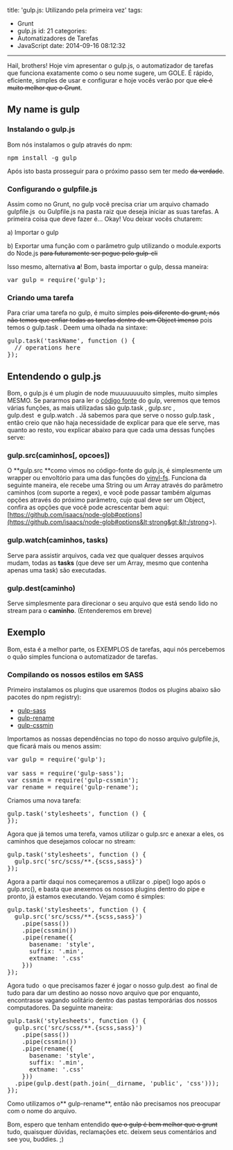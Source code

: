 title: 'gulp.js: Utilizando pela primeira vez'
tags:
  - Grunt
  - gulp.js
id: 21
categories:
  - Automatizadores de Tarefas
  - JavaScript
date: 2014-09-16 08:12:32
---

Hail, brothers! Hoje vim apresentar o gulp.js, o automatizador de tarefas que funciona exatamente como o seu nome sugere, um GOLE. É rápido, eficiente, simples de usar e configurar e hoje vocês verão por que <del>ele é muito melhor que o Grunt</del>.

<!--more-->
## My name is gulp

### Instalando o gulp.js

Bom nós instalamos o gulp através do npm:

<pre class="lang:sh decode:true">npm install -g gulp</pre>

Após isto basta prosseguir para o próximo passo sem ter medo <del>da verdade</del>.

### Configurando o gulpfile.js

Assim como no Grunt, no gulp você precisa criar um arquivo chamado <span class="lang:default decode:true  crayon-inline ">gulpfile.js</span>  ou <span class="lang:default decode:true  crayon-inline ">Gulpfile.js</span> na pasta raiz que deseja iniciar as suas tarefas. A primeira coisa que deve fazer é... Okay! Vou deixar vocês chutarem:

a) Importar o gulp

b) Exportar uma função com o parâmetro gulp utilizando o module.exports do Node.js <del>para futuramente ser pegue pelo gulp-cli</del>

Isso mesmo, alternativa **a**! Bom, basta importar o gulp, dessa maneira:

<pre class="lang:default decode:true ">var gulp = require('gulp');</pre>

### Criando uma tarefa

Para criar uma tarefa no gulp, é muito simples <del>pois diferente do grunt, nós não temos que enfiar todas as tarefas dentro de um Object imenso</del> pois temos o <span class="lang:default decode:true  crayon-inline">gulp.task</span> . Deem uma olhada na sintaxe:

<pre class="lang:default decode:true">gulp.task('taskName', function () {
  // operations here
});</pre>

## Entendendo o gulp.js

Bom, o gulp.js é um plugin de node muuuuuuuuito simples, muito simples MESMO. Se pararmos para ler o [código fonte](https://github.com/gulpjs/gulp/blob/master/index.js) do gulp, veremos que temos várias funções, as mais utilizadas são <span class="lang:default decode:true  crayon-inline ">gulp.task</span> , <span class="lang:default decode:true  crayon-inline ">gulp.src</span> , <span class="lang:default decode:true  crayon-inline ">gulp.dest</span>  e <span class="lang:default decode:true  crayon-inline ">gulp.watch</span> . Já sabemos para que serve o nosso <span class="lang:default decode:true  crayon-inline ">gulp.task</span> , então creio que não haja necessidade de explicar para que ele serve, mas quanto ao resto, vou explicar abaixo para que cada uma dessas funções serve:

### gulp.src(caminhos[, opcoes])

O **gulp.src **como vimos no código-fonte do gulp.js, é simplesmente um wrapper ou envoltório para uma das funções do [vinyl-fs](https://github.com/wearefractal/vinyl-fs). Funciona da seguinte maneira, ele recebe uma String ou um Array através do parâmetro caminhos (com suporte a regex), e você pode passar também algumas opções através do próximo parâmetro, cujo qual deve ser um Object, confira as opções que você pode acrescentar bem aqui: [https://github.com/isaacs/node-glob#options](https://github.com/isaacs/node-glob#options&lt;strong&gt;&lt;/strong&gt;).

### gulp.watch(caminhos, tasks)

Serve para assistir arquivos, cada vez que qualquer desses arquivos mudam, todas as **tasks** (que deve ser um Array, mesmo que contenha apenas uma task) são executadas.

### gulp.dest(caminho)

Serve simplesmente para direcionar o seu arquivo que está sendo lido no stream para o **caminho**. (Entenderemos em breve)

## Exemplo

Bom, esta é a melhor parte, os EXEMPLOS de tarefas, aqui nós percebemos o quão simples funciona o automatizador de tarefas.

### Compilando os nossos estilos em SASS

Primeiro instalamos os plugins que usaremos (todos os plugins abaixo são pacotes do npm registry):

*   [gulp-sass](https://github.com/dlmanning/gulp-sass)
*   [gulp-rename](https://github.com/hparra/gulp-rename)
*   [gulp-cssmin](https://github.com/chilijung/gulp-cssmin/)

Importamos as nossas dependências no topo do nosso arquivo gulpfile.js, que ficará mais ou menos assim:

<pre class="lang:js decode:true ">var gulp = require('gulp');

var sass = require('gulp-sass');
var cssmin = require('gulp-cssmin');
var rename = require('gulp-rename');</pre>

Criamos uma nova tarefa:

<pre class="lang:default decode:true">gulp.task('stylesheets', function () {
});</pre>

Agora que já temos uma terefa, vamos utilizar o gulp.src e anexar a eles, os caminhos que desejamos colocar no stream:

<pre class="lang:default decode:true">gulp.task('stylesheets', function () {
  gulp.src('src/scss/**.{scss,sass}')
});</pre>

Agora a partir daqui nos começaremos a utilizar o .pipe() logo após o gulp.src(), e basta que anexemos os nossos plugins dentro do pipe e pronto, já estamos executando. Vejam como é simples:

<pre class="lang:default decode:true">gulp.task('stylesheets', function () {
  gulp.src('src/scss/**.{scss,sass}')
    .pipe(sass())
    .pipe(cssmin())
    .pipe(rename({
      basename: 'style',
      suffix: '.min',
      extname: '.css'
    }))
});</pre>

Agora tudo  o que precisamos fazer é jogar o nosso <span class="lang:default decode:true  crayon-inline ">gulp.dest</span>  ao final de tudo para dar um destino ao nosso novo arquivo que por enquanto, encontrasse vagando solitário dentro das pastas temporárias dos nossos computadores. Da seguinte maneira:

<pre class="lang:default decode:true">gulp.task('stylesheets', function () {
  gulp.src('src/scss/**.{scss,sass}')
    .pipe(sass())
    .pipe(cssmin())
    .pipe(rename({
      basename: 'style',
      suffix: '.min',
      extname: '.css'
    }))
  .pipe(gulp.dest(path.join(__dirname, 'public', 'css')));
});</pre>

Como utilizamos o** gulp-rename**, então não precisamos nos preocupar com o nome do arquivo.

Bom, espero que tenham entendido <del>que o gulp é bem melhor que o grunt </del>tudo, quaisquer dúvidas, reclamações etc. deixem seus comentários and see you, buddies. ;)
